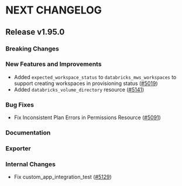 # NEXT CHANGELOG

## Release v1.95.0

### Breaking Changes

### New Features and Improvements

* Added `expected_workspace_status` to `databricks_mws_workspaces` to support creating workspaces in provisioning status ([#5019](https://github.com/databricks/terraform-provider-databricks/pull/5019))
* Added `databricks_volume_directory` resource ([#5141](https://github.com/databricks/terraform-provider-databricks/pull/5141))

### Bug Fixes

* Fix Inconsistent Plan Errors in Permissions Resource ([#5091](https://github.com/databricks/terraform-provider-databricks/pull/5091))

### Documentation

### Exporter

### Internal Changes

* Fix custom_app_integration_test ([#5129](https://github.com/databricks/terraform-provider-databricks/pull/5129))

